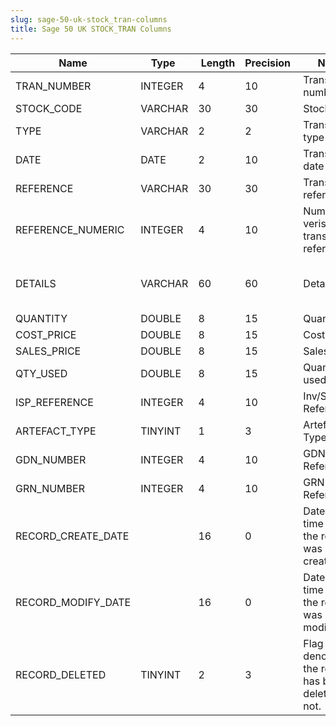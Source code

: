 ```yaml
---
slug: sage-50-uk-stock_tran-columns
title: Sage 50 UK STOCK_TRAN Columns
---
```

| Name | Type  |  Length | Precision  |  Notes  | Example |
| --- | --- | --- | --- | --- | --- |
| TRAN_NUMBER | INTEGER | 4 | 10 | Transaction number | 1 |
| STOCK_CODE | VARCHAR | 30 | 30 | Stock code | BOARD001 |
| TYPE | VARCHAR | 2 | 2 | Transaction type | AI |
| DATE | DATE | 2 | 10 | Transaction date | 31/12/2014 00:00:00 |
| REFERENCE | VARCHAR | 30 | 30 | Transaction reference | STK TAKE |
| REFERENCE_NUMERIC | INTEGER | 4 | 10 | Numeric verison of transaction reference | 0 |
| DETAILS | VARCHAR | 60 | 60 | Details | Whiteboard - Drywipe (900 x 1200) |
| QUANTITY | DOUBLE | 8 | 15 | Quantity | 2 |
| COST_PRICE | DOUBLE | 8 | 15 | Cost price | 15 |
| SALES_PRICE | DOUBLE | 8 | 15 | Sales price | 0 |
| QTY_USED | DOUBLE | 8 | 15 | Quantity used | 2 |
| ISP_REFERENCE | INTEGER | 4 | 10 | Inv/Sop/Pop Reference | 0 |
| ARTEFACT_TYPE | TINYINT | 1 | 3 | Artefact Type | 0 |
| GDN_NUMBER | INTEGER | 4 | 10 | GDN Reference | 0 |
| GRN_NUMBER | INTEGER | 4 | 10 | GRN Reference | 0 |
| RECORD_CREATE_DATE |  | 16 | 0 | Date and time when the record was created. | 27/04/2010 17:16:57 |
| RECORD_MODIFY_DATE |  | 16 | 0 | Date and time when the record was modified. | 04/08/2017 14:18:50 |
| RECORD_DELETED | TINYINT | 2 | 3 | Flag denoting if the record has been deleted or not. | 0 |
